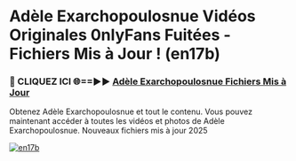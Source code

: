 # Adèle Exarchopoulosnue Vidéos Originales 0nlyFans Fuitées - Fichiers Mis à Jour ! (en17b)

<h3>🔴 CLIQUEZ ICI 🌐==►► <a href="https://tinyurl.com/2pmr4ezf" rel="nofollow">Adèle Exarchopoulosnue Fichiers Mis à Jour</a></h3>

Obtenez Adèle Exarchopoulosnue et tout le contenu. Vous pouvez maintenant accéder à toutes les vidéos et photos de Adèle Exarchopoulosnue. Nouveaux fichiers mis à jour 2025

[![en17b](https://i.imgur.com/6SNvagu.gif)](https://tinyurl.com/2pmr4ezf)
